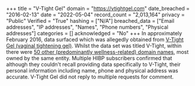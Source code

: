 +++
title = "V-Tight Gel"
domain = "https://vtightgel.com"
date_breached = "2016-02-13"
date = "2022-05-04"
record_count = "2,013,164"
privacy = "Public"
Verified = "True"
hashing = ["N/A"]
breached_data = ["Email addresses", "IP addresses", "Names", "Phone numbers", "Physical addresses"]
categories = []
acknowledged = "No"
+++
In approximately February 2016, data surfaced which was allegedly obtained from <a href="http://vtightgel.com/" target="_blank" rel="noopener">V-Tight Gel (vaginal tightening gel)</a>. Whilst the data set was titled V-Tight, within there were <a href="https://pastebin.com/raw/pN7nyjJ7" target="_blank" rel="noopener">50 other (predominantly wellness-related) domain names</a>, most owned by the same entity. Multiple HIBP subscribers confirmed that although they couldn't recall providing data specifically to V-Tight, their personal information including name, phone and physical address was accurate. V-Tight Gel did not reply to multiple requests for comment.
